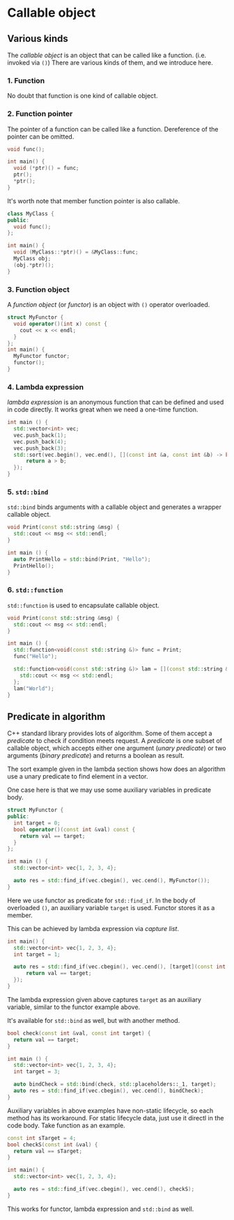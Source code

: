 # Callable object

## Various kinds

The *callable object* is an object that can be called like a function. (i.e.
invoked via `()`) There are various kinds of them, and we introduce here.

### 1. Function

No doubt that function is one kind of callable object.

### 2. Function pointer

The pointer of a function can be called like a function. Dereference of the
pointer can be omitted.

```C++
void func();

int main() {
  void (*ptr)() = func;
  ptr();
  *ptr();
}
```

It's worth note that member function pointer is also callable.

```C++
class MyClass {
public:
  void func();
};

int main() {
  void (MyClass::*ptr)() = &MyClass::func;
  MyClass obj;
  (obj.*ptr)();
}
```

### 3. Function object

A *function object* (or *functor*) is an object with `()` operator overloaded.

```C++
struct MyFunctor {
  void operator()(int x) const {
    cout << x << endl;
  }
};
int main() {
  MyFunctor functor;
  functor();
}
```

### 4. Lambda expression

*lambda expression* is an anonymous function that can be defined and used in
code directly. It works great when we need a one-time function.

```C++
int main () {
  std::vector<int> vec;
  vec.push_back(1);
  vec.push_back(4);
  vec.push_back(3);
  std::sort(vec.begin(), vec.end(), [](const int &a, const int &b) -> bool {
      return a > b;
  });
}
```

### 5. `std::bind`

`std::bind` binds arguments with a callable object and generates a wrapper
callable object.

```C++
void Print(const std::string &msg) {
  std::cout << msg << std::endl;
}

int main () {
  auto PrintHello = std::bind(Print, "Hello");
  PrintHello();
}
```

### 6. `std::function`

`std::function` is used to encapsulate callable object.

```C++
void Print(const std::string &msg) {
  std::cout << msg << std::endl;
}

int main () {
  std::function<void(const std::string &)> func = Print;
  func("Hello");

  std::function<void(const std::string &)> lam = [](const std::string &msg) {
    std::cout << msg << std::endl;
  };
  lam("World");
}
```

## Predicate in algorithm

C++ standard library provides lots of algorithm. Some of them accept a
*predicate* to check if condition meets request. A *predicate* is one subset of
callable object, which accepts either one argument (*unary predicate*) or two
arguments (*binary predicate*) and returns a boolean as result.

The sort example given in the lambda section shows how does an algorithm use a
unary predicate to find element in a vector.

One case here is that we may use some auxiliary variables in predicate body.

```C++
struct MyFunctor {
public:
  int target = 0;
  bool operator()(const int &val) const {
    return val == target;
  }
};

int main () {
  std::vector<int> vec{1, 2, 3, 4};

  auto res = std::find_if(vec.cbegin(), vec.cend(), MyFunctor());
}
```

Here we use functor as predicate for `std::find_if`. In the body of overloaded
`()`, an auxiliary variable `target` is used. Functor stores it as a member.

This can be achieved by lambda expression via *capture list*.

```C++
int main() {
  std::vector<int> vec{1, 2, 3, 4};
  int target = 1;

  auto res = std::find_if(vec.cbegin(), vec.cend(), [target](const int &val) {
      return val == target;
  });
}
```

The lambda expression given above captures `target` as an auxiliary variable,
similar to the functor example above.

It's available for `std::bind` as well, but with another method.

```C++
bool check(const int &val, const int target) {
  return val == target;
}

int main () {
  std::vector<int> vec{1, 2, 3, 4};
  int target = 3;

  auto bindCheck = std::bind(check, std::placeholders::_1, target);
  auto res = std::find_if(vec.cbegin(), vec.cend(), bindCheck);
}
```

Auxiliary variables in above examples have non-static lifecycle, so each method
has its workaround. For static lifecycle data, just use it directl in the code
body. Take function as an example.

```C++
const int sTarget = 4;
bool checkS(const int &val) {
  return val == sTarget;
}

int main() {
  std::vector<int> vec{1, 2, 3, 4};

  auto res = std::find_if(vec.cbegin(), vec.cend(), checkS);
}
```

This works for functor, lambda expression and `std::bind` as well.
